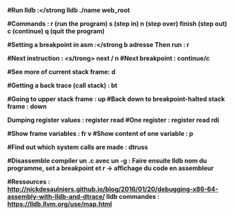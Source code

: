<strong>#Run lldb :</strong
lldb ./name web_root

<strong>#Commands :</strong>
r (run the program)
s (step in)
n (step over)
finish (step out)
c (continue)
q (quit the program)

<strong>#Setting a breakpoint in asm :</strong
b adresse
Then run : r

<strong>#Next instruction : <s/trong>
next / n
<strong>#Next breakpoint :</strong>
continue/c

<strong>#See more of current stack frame:</strong>
d

<strong>#Getting a back trace (call stack) :</strong>
bt

<strong>#Going to upper stack frame :</strong>
up
<strong>#Back down to breakpoint-halted stack frame :</strong>
down

<strong>Dumping register values : </strong>
register read
<strong>#One register : <strong>
register read rdi

<strong>#Show frame variables : </strong>
fr v
<strong>#Show content of one variable : </strong>
p

<strong>#Find out which system calls are made :</strong>
dtruss

<strong>#Disassemble</strong>
compiler un .c avec un -g : Faire ensuite lldb nom du programme, set a breakpoint et r -> affichage du code en assembleur

<strong>#Ressources :</strong>
http://nickdesaulniers.github.io/blog/2016/01/20/debugging-x86-64-assembly-with-lldb-and-dtrace/ 
lldb commandes : https://lldb.llvm.org/use/map.html 
